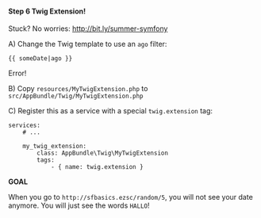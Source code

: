#### Step 6 Twig Extension!
Stuck? No worries: http://bit.ly/summer-symfony

A) Change the Twig template to use an `ago` filter:

    {{ someDate|ago }}

Error!

B) Copy `resources/MyTwigExtension.php`
to `src/AppBundle/Twig/MyTwigExtension.php`

C) Register this as a service with
a special `twig.extension` tag:

    services:
        # ...

        my_twig_extension:
            class: AppBundle\Twig\MyTwigExtension
            tags:
                - { name: twig.extension }


**GOAL**

When you go to `http://sfbasics.ezsc/random/5`, you
will not see your date anymore. You will
just see the words `HALLO`!



